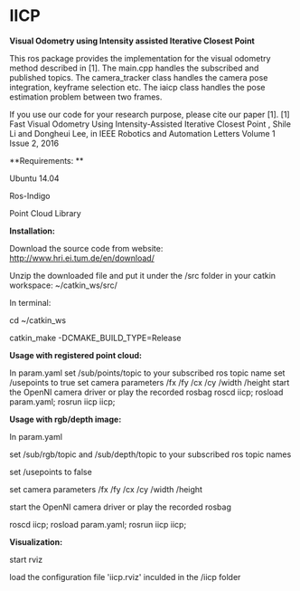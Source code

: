 # IICP
**Visual Odometry using Intensity assisted Iterative Closest Point**

This ros package provides the implementation for the visual odometry method described in [1]. 
The main.cpp handles the subscribed and published topics.
The camera_tracker class handles the camera pose integration, keyframe selection etc.
The iaicp class handles the pose estimation problem between two frames.

If you use our code for your research purpose, please cite our paper [1].
[1] Fast Visual Odometry Using Intensity-Assisted Iterative Closest Point , Shile Li and Dongheui Lee, in IEEE Robotics and Automation Letters Volume 1 Issue 2, 2016

**Requirements: **

Ubuntu 14.04

Ros-Indigo

Point Cloud Library


**Installation:**

Download the source code from website: http://www.hri.ei.tum.de/en/download/

Unzip the downloaded file and put it under the /src folder in your catkin workspace: ~/catkin_ws/src/

In terminal:

cd ~/catkin_ws

catkin_make -DCMAKE_BUILD_TYPE=Release


**Usage with registered point cloud:**

In param.yaml
set /sub/points/topic to your subscribed ros topic name
set /usepoints to true
set camera parameters /fx /fy /cx /cy /width /height
start the OpenNI camera driver or play the recorded rosbag
roscd iicp;   rosload param.yaml;   rosrun iicp iicp;


**Usage with rgb/depth image:**

In param.yaml

set /sub/rgb/topic  and /sub/depth/topic to your subscribed ros topic names

set /usepoints to false

set camera parameters /fx /fy /cx /cy /width /height

start the OpenNI camera driver or play the recorded rosbag

roscd iicp;   rosload param.yaml;   rosrun iicp iicp;


**Visualization:**

start rviz

load the configuration file 'iicp.rviz'  inculded in the /iicp folder

